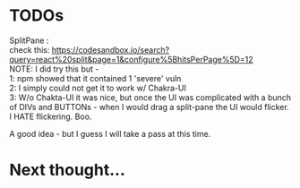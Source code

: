 # TODOs
SplitPane :   
check this: https://codesandbox.io/search?query=react%20split&page=1&configure%5BhitsPerPage%5D=12   
NOTE: I did try this but -   
 1: npm showed that it contained 1 'severe' vuln  
 2: I simply could not get it to work w/ Chakra-UI  
 3: W/o Chakta-UI it was nice, but once the UI was complicated with a bunch of DIVs and BUTTONs - when I would drag a split-pane the UI would flicker. I HATE flickering. Boo. 
 
 A good idea - but I guess I will take a pass at this time.  

# Next thought... 


